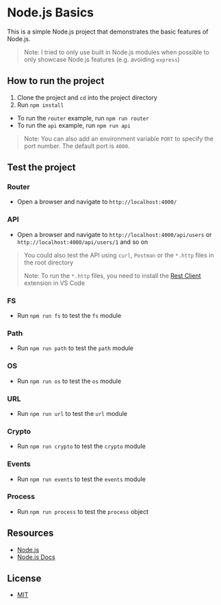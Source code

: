 # Node.js Basics

This is a simple Node.js project that demonstrates the basic features of Node.js.

> Note: I tried to only use built in Node.js modules when possible to only showcase Node.js features (e.g. avoiding `express`)

## How to run the project

1. Clone the project and `cd` into the project directory
2. Run `npm install`

- To run the `router` example, run `npm run router`
- To run the `api` example, run `npm run api`

> Note: You can also add an environment variable `PORT` to specify the port number. The default port is `4000`.

## Test the project

### Router

- Open a browser and navigate to `http://localhost:4000/`

### API

- Open a browser and navigate to `http://localhost:4000/api/users` or `http://localhost:4000/api/users/1` and so on

> You could also test the API using `curl`, `Postman` or the `*.http` files in the root directory
>
> Note: To run the `*.http` files, you need to install the [Rest Client](https://marketplace.visualstudio.com/items?itemName=humao.rest-client) extension in VS Code

### FS

- Run `npm run fs` to test the `fs` module

### Path

- Run `npm run path` to test the `path` module

### OS

- Run `npm run os` to test the `os` module

### URL

- Run `npm run url` to test the `url` module

### Crypto

- Run `npm run crypto` to test the `crypto` module

### Events

- Run `npm run events` to test the `events` module

### Process

- Run `npm run process` to test the `process` object

## Resources

- [Node.js](https://nodejs.org/)
- [Node.js Docs](https://nodejs.org/en/docs/)

## License

- [MIT](LICENSE.md)
